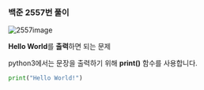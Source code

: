 ### 백준 2557번 풀이

![2557image](/images/b2557.png)

**Hello World**를 **출력**하면 되는 문제

python3에서는 문장을 출력하기 위해 **print()** 함수를 사용합니다.

```python
print("Hello World!")
```
